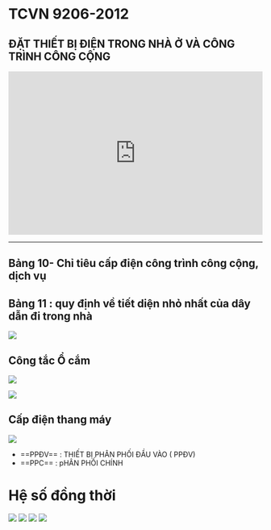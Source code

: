 # TCVN 9206-2012
## ĐẶT THIẾT BỊ ĐIỆN TRONG NHÀ Ở VÀ CÔNG TRÌNH CÔNG CỘNG


<div style="position:relative;padding-top:max(60%,324px);width:100%;height:0;"><iframe style="position:absolute;border:none;width:100%;height:100%;left:0;top:0;" src="https://online.fliphtml5.com/qzyvf/fpoq/"  seamless="seamless" scrolling="no" frameborder="0" allowtransparency="true" allowfullscreen="true" ></iframe></div>

---
## Bảng 10- Chỉ tiêu cấp điện công trình công cộng, dịch vụ

## Bảng 11 : quy định về tiết diện nhỏ nhất của dây dẫn đi trong nhà
![](https://res.cloudinary.com/dcqf82eor/image/upload/f_auto/v1747964595/hp0rrxl5bym1jjeuqdve.png)
## Công tắc Ổ cắm
![](https://res.cloudinary.com/dcqf82eor/image/upload/f_auto/v1747965753/qvwnjtefxvxvdab2xq7p.png)

![](https://res.cloudinary.com/dcqf82eor/image/upload/f_auto/v1747965659/cwuhd884wlx3a5xsi4cu.png)
## Cấp điện thang máy

![](https://res.cloudinary.com/dcqf82eor/image/upload/f_auto/v1747965827/dpuonv6koyfrnzcrpxfc.png)
- ==PPĐV== : THIẾT BỊ PHÂN PHỐI ĐẦU VÀO ( PPĐV) 
- ==PPC== : pHÂN PHỐI CHÍNH
# Hệ số đồng thời

![](https://res.cloudinary.com/dcqf82eor/image/upload/f_auto/v1748322918/o50ohnfb4dseuqxygfxy.png)
![](https://res.cloudinary.com/dcqf82eor/image/upload/f_auto/v1748322934/y2rwlgrwxuxx7l9kqagc.png)
![](https://res.cloudinary.com/dcqf82eor/image/upload/f_auto/v1748322969/q79yfxzglenzzcpfo8yl.png)
![](https://res.cloudinary.com/dcqf82eor/image/upload/f_auto/v1748322989/d2f0mi7lp2febarvtelb.png)
